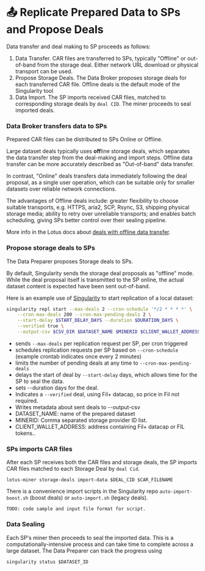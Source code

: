 # 📤 Replicate Prepared Data to SPs and Propose Deals

Data transfer and deal making to SP proceeds as follows:

1. Data Transfer. CAR files are transferred to SPs, typically "Offline" or out-of-band from the storage deal. Either network URL download or physical transport can be used.
2. Propose Storage Deals. The Data Broker proposes storage deals for each transferred CAR file. Offline deals is the default mode of the Singularity tool
3. Data Import. The SP imports received CAR files, matched to corresponding storage deals by `deal CID`. The miner proceeds to seal imported deals.

### Data Broker transfers data to SPs

Prepared CAR files can be distributed to SPs Online or Offline.

Large dataset deals typically uses **off**line storage deals, which separates the data transfer step from the deal-making and import steps. Offline data transfer can be more accurately described as "Out-of-band" data transfer.&#x20;

In contrast, "Online" deals transfers data immediately following the deal proposal, as a single user operation, which can be suitable only for smaller datasets over reliable network connections.

The advantages of Offline deals include: greater flexibility to choose suitable transports, e.g. HTTPS, aria2, SCP, Rsync, S3, shipping physical storage media; ability to retry over unreliable transports; and enables batch scheduling, giving SPs better control over their sealing pipeline.

More info in the Lotus docs about [deals with offline data transfer](https://lotus.filecoin.io/tutorials/lotus/large-files/#deals-with-offline-data-transfer).

### Propose storage deals to SPs

The Data Preparer proposes Storage deals to SPs.&#x20;

By default, Singularity sends the storage deal proposals as "offline" mode. While the deal proposal itself is transmitted to the SP online, the actual dataset content is expected have been sent out-of-band.

Here is an example use of [Singularity](https://github.com/tech-greedy/singularity/blob/main/getting-started.md) to start replication of a local dataset:

```bash
singularity repl start --max-deals 2 --cron-schedule '*/2 * * * *' \
    --cron-max-deals 200 --cron-max-pending-deals 2 \
    --start-delay $START_DELAY_DAYS --duration $DURATION_DAYS \
    --verified true \
    --output-csv $CSV_DIR $DATASET_NAME $MINERID $CLIENT_WALLET_ADDRESS
```

* sends `--max-deals` per replication request per SP, per cron triggered
* schedules replication requests per SP based on `--cron-schedule`  (example crontab indicates once every 2 minutes)
* limits the number of pending deals at any time to `--cron-max-pending-deals`
* delays the start of deal by `--start-delay`  days, which allows time for the SP to seal the data.
* sets --duration days for the deal.
* Indicates a `--verified` deal, using Fil+ datacap, so price in Fil not required.
* Writes metadata about sent deals to --output-csv
* DATASET\_NAME: name of the prepared dataset
* MINERID: Comma separated storage provider ID list.
* CLIENT\_WALLET\_ADDRESS: address containing Fil+ datacap or FIL tokens..

### SPs imports CAR files&#x20;

After each SP receives both the CAR files and storage deals, the SP imports CAR files matched to each Storage Deal by `deal Cid`.

```
lotus-miner storage-deals import-data $DEAL_CID $CAR_FILENAME
```

There is a convenience import scripts in the Singularity repo `auto-import-boost.sh` (boost deals) or `auto-import.sh` (legacy deals).

```
TODO: code sample and input file format for script.

```

### **Data Sealing**

Each SP's miner then proceeds to seal the imported data. This is a computationally-intensive process and can take time to complete across a large dataset. The Data Preparer can track the progress using

```
singularity status $DATASET_ID
```

